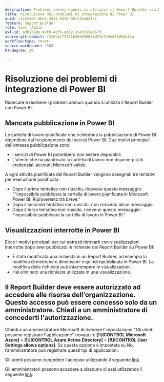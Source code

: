 ```yaml
---
description: Problemi comuni quando si utilizza il Report Builder con Power BI.
title: Risoluzione dei problemi di integrazione di Power BI
uuid: c1e7e164-4bc6-4513-9332-92c53be021cc
feature: Report Builder
role: User, Admin
exl-id: adb13a0e-99fb-48f5-add2-204d155e467f
source-git-commit: 7226b4c77371b486006671d72efa9e0f0d9eb1ea
workflow-type: tm+mt
source-wordcount: '363'
ht-degree: 2%

---
```


# Risoluzione dei problemi di integrazione di Power BI

Ricercare e risolvere i problemi comuni quando si utilizza il Report Builder con Power BI.

## Mancata pubblicazione in Power BI

Le cartelle di lavoro pianificate che richiedono la pubblicazione di Power BI dipendono dal funzionamento dei servizi Power BI. Due motivi principali dell’omessa pubblicazione sono:

* I servizi di Power BI potrebbero non essere disponibili.
* L&#39;utente che ha pianificato la cartella di lavoro non dispone più di credenziali account Microsoft valide.

A ogni attività pianificata del Report Builder vengono assegnati tre tentativi per esecuzione pianificata:

* Dopo il primo tentativo non riuscito, riceverai questo messaggio: &quot;&quot;Impossibile pubblicare la cartella di lavoro pianificata in Microsoft Power BI. Riproveremo tra breve.&quot;
* Dopo il secondo tentativo non riuscito, non riceverai alcun messaggio.
* Dopo il terzo tentativo non riuscito, riceverai questo messaggio: &quot;Impossibile pubblicare la cartella di lavoro in Power BI.&quot;

## Visualizzazioni interrotte in Power BI

Ecco i motivi principali per cui potresti ritrovarti con visualizzazioni interrotte dopo aver pubblicato le richieste dei Report Builder su Power BI:

* È stata modificata una richiesta in un Report Builder, ad esempio la modifica di metriche o dimensioni e quindi ripubblicata in Power BI. La modifica delle richieste può interrompere le visualizzazioni.
* Hai eliminato una richiesta utilizzata in una visualizzazione.

## Il Report Builder deve essere autorizzato ad accedere alle risorse dell&#39;organizzazione. Questo accesso può essere concesso solo da un amministratore. Chiedi a un amministratore di concederti l&#39;autorizzazione.

Chiedi a un amministratore Microsoft di rivedere l&#39;impostazione &quot;Gli utenti possono registrare l&#39;applicazione&quot; trovata in: **[!UICONTROL Microsoft Azure]** > **[!UICONTROL Azure Active Directory]** > **[!UICONTROL User Settings allows options]**. Se questa opzione è impostata su No, l’amministratore può registrare questi tipi di applicazioni.

Gli utenti possono concedere l&#39;accesso utilizzando il seguente [link](https://login.microsoftonline.com/common/oauth2/authorize?response_type=code&amp;prompt=logint&amp;client_id=8d84f6d8-29a4-4484-a670-589b32400278&amp;redirect_uri=https%3a%2f%2fmy.omniture.com%2fsc15%2farb%2flogin.html&amp;resource=https%3a%2f%2fanalysis.windows.net%2fpowerbi%2fapi&amp;locale=en_US).

Gli amministratori possono accedere a ciascuno di essi utilizzando il seguente [link](https://login.microsoftonline.com/common/oauth2/authorize?response_type=code&amp;prompt=admin_consent&amp;client_id=8d84f6d8-29a4-4484-a670-589b32400278&amp;redirect_uri=https%3a%2f%2fmy.omniture.com%2fsc15%2farb%2flogin.html&amp;resource=https%3a%2f%2fanalysis.windows.net%2fpowerbi%2fapi&amp;locale=en_US).
